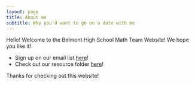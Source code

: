 ```yaml
---
layout: page
title: About me
subtitle: Why you'd want to go on a date with me
---
```


Hello! Welcome to the Belmont High School Math Team Website! We hope you like it! 

- Sign up on our email list [here](http://eepurl.com/dvSIwT)! 
- Check out our resource folder [here](https://drive.google.com/open?id=1g_q8EmEpfZD_IqdZ1Usp3x5kkoag7aj2)!

Thanks for checking out this website!
